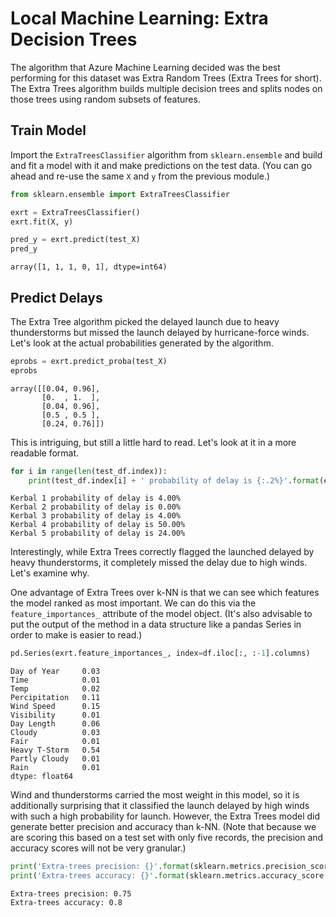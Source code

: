 # Local Machine Learning: Extra Decision Trees

The algorithm that Azure Machine Learning decided was the best performing for this dataset was Extra Random Trees (Extra Trees for short). The Extra Trees algorithm builds multiple decision trees and splits nodes on those trees using random subsets of features.

## Train Model

Import the `ExtraTreesClassifier` algorithm from `sklearn.ensemble` and build and fit a model with it and make predictions on the test data. (You can go ahead and re-use the same `X` and `y` from the previous module.)

```python
from sklearn.ensemble import ExtraTreesClassifier

exrt = ExtraTreesClassifier()
exrt.fit(X, y)

pred_y = exrt.predict(test_X)
pred_y
```

```output
array([1, 1, 1, 0, 1], dtype=int64)
```

## Predict Delays

The Extra Tree algorithm picked the delayed launch due to heavy thunderstorms but missed the launch delayed by hurricane-force winds. Let's look at the actual probabilities generated by the algorithm.

```python
eprobs = exrt.predict_proba(test_X)
eprobs
```

```output
array([[0.04, 0.96],
       [0.  , 1.  ],
       [0.04, 0.96],
       [0.5 , 0.5 ],
       [0.24, 0.76]])
```

This is intriguing, but still a little hard to read. Let's look at it in a more readable format.

```python
for i in range(len(test_df.index)):
    print(test_df.index[i] + ' probability of delay is {:.2%}'.format(eprobs[i][0]))
```

```output
Kerbal 1 probability of delay is 4.00%
Kerbal 2 probability of delay is 0.00%
Kerbal 3 probability of delay is 4.00%
Kerbal 4 probability of delay is 50.00%
Kerbal 5 probability of delay is 24.00%
```

Interestingly, while Extra Trees correctly flagged the launched delayed by heavy thunderstorms, it completely missed the delay due to high winds. Let's examine why.

One advantage of Extra Trees over k-NN is that we can see which features the model ranked as most important. We can do this via the `feature_importances_` attribute of the model object. (It's also advisable to put the output of the method in a data structure like a pandas Series in order to make is easier to read.)

```python
pd.Series(exrt.feature_importances_, index=df.iloc[:, :-1].columns)
```

```output
Day of Year     0.03
Time            0.01
Temp            0.02
Percipitation   0.11
Wind Speed      0.15
Visibility      0.01
Day Length      0.06
Cloudy          0.03
Fair            0.01
Heavy T-Storm   0.54
Partly Cloudy   0.01
Rain            0.01
dtype: float64
```

Wind and thunderstorms carried the most weight in this model, so it is additionally surprising that it classified the launch delayed by high winds with such a high probability for launch. However, the Extra Trees model did generate better precision and accuracy than k-NN. (Note that because we are scoring this based on a test set with only five records, the precision and accuracy scores will not be very granular.)

```python
print('Extra-trees precision: {}'.format(sklearn.metrics.precision_score(true_y, pred_y)))
print('Extra-trees accuracy: {}'.format(sklearn.metrics.accuracy_score(true_y, pred_y)))
```

```output
Extra-trees precision: 0.75
Extra-trees accuracy: 0.8
```